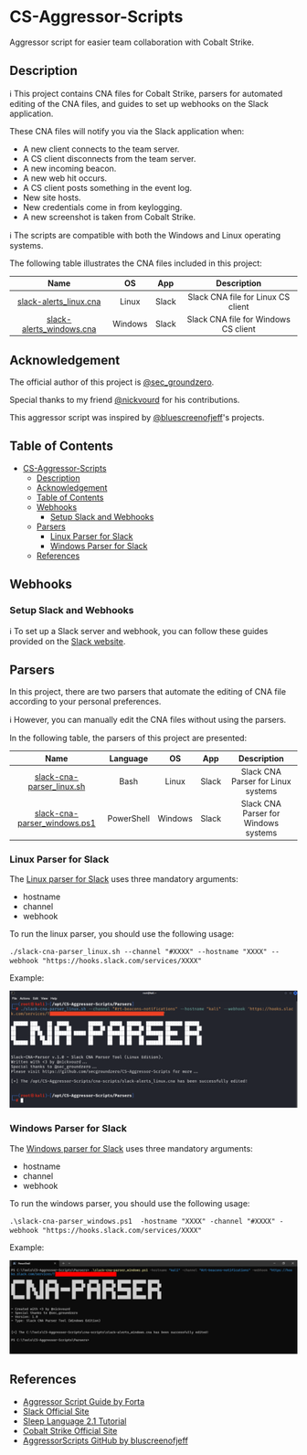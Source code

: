 # CS-Aggressor-Scripts

Aggressor script for easier team collaboration with Cobalt Strike.

## Description

:information_source: This project contains CNA files for Cobalt Strike, parsers for automated editing of the CNA files, and guides to set up webhooks on the Slack application.

These CNA files will notify you via the Slack application when:

- A new client connects to the team server.
- A CS client disconnects from the team server.
- A new incoming beacon.
- A new web hit occurs.
- A CS client posts something in the event log.
- New site hosts.
- New credentials come in from keylogging.
- A new screenshot is taken from Cobalt Strike.

:information_source: The scripts are compatible with both the Windows and Linux operating systems.

The following table illustrates the CNA files included in this project:

| Name | OS | App | Description |
|:-----------:|:-----------:|:-----------:|:-----------:|
|[slack-alerts_linux.cna](/cna-scripts/Slack/slack-alerts_linux.cna)| Linux | Slack | Slack CNA file for Linux CS client |
|[slack-alerts_windows.cna](/cna-scripts/Slack/slack-alerts_windows.cna)| Windows | Slack | Slack CNA file for Windows CS client |

## Acknowledgement

The official author of this project is [@sec_groundzero](https://twitter.com/sec_groundzero).

Special thanks to my friend [@nickvourd](https://twitter.com/nickvourd) for his contributions.

This aggressor script was inspired by [@bluescreenofjeff](https://twitter.com/bluescreenofjeff)'s projects.

## Table of Contents
- [CS-Aggressor-Scripts](#cs-aggressor-scripts)
  - [Description](#description)
  - [Acknowledgement](#acknowledgement)
  - [Table of Contents](#table-of-contents)
  - [Webhooks](#webhooks)
    - [Setup Slack and Webhooks](#setup-slack-and-webhooks)
  - [Parsers](#parsers)
    - [Linux Parser for Slack](#linux-parser-for-slack)
    - [Windows Parser for Slack](#windows-parser-for-slack)
  - [References](#references)

## Webhooks

### Setup Slack and Webhooks

:information_source: To set up a Slack server and webhook, you can follow these guides provided on the [Slack website](https://api.slack.com/incoming-webhooks).

## Parsers

In this project, there are two parsers that automate the editing of CNA file according to your personal preferences.

:information_source: However, you can manually edit the CNA files without using the parsers.

In the following table, the parsers of this project are presented:

| Name | Language | OS | App | Description |
|:-----------:|:-----------:|:-----------:|:-----------:|:-----------:|
|[slack-cna-parser_linux.sh](/Parsers/Slack/slack-cna-parser_linux.sh)| Bash | Linux | Slack | Slack CNA Parser for Linux systems |
|[slack-cna-parser_windows.ps1](/Parsers/Slack/slack-cna-parser_windows.ps1)| PowerShell | Windows | Slack | Slack CNA Parser for Windows systems |

### Linux Parser for Slack

The [Linux parser for Slack](/Parsers/Slack/slack-cna-parser_linux.sh) uses three mandatory arguments:

- hostname
- channel
- webhook

To run the linux parser, you should use the following usage:

```
./slack-cna-parser_linux.sh --channel "#XXXX" --hostname "XXXX" --webhook "https://hooks.slack.com/services/XXXX"
```

Example:

![linux-parser-example](/Pictures/linux-parser-example.png)

### Windows Parser for Slack

The [Windows parser for Slack](/Parsers/Slack/slack-cna-parser_windows.ps1) uses three mandatory arguments:

- hostname
- channel
- webhook

To run the windows parser, you should use the following usage:

```
.\slack-cna-parser_windows.ps1  -hostname "XXXX" -channel "#XXXX" -webhook "https://hooks.slack.com/services/XXXX"
```

Example:

![windows-parser-example](/Pictures/windows-parser-example.png)

## References

- [Aggressor Script Guide by Forta](https://hstechdocs.helpsystems.com/manuals/cobaltstrike/current/userguide/content/topics/agressor_script.htm)
- [Slack Official Site](https://slack.com)
- [Sleep Language 2.1 Tutorial](http://sleep.dashnine.org/manual/)
- [Cobalt Strike Official Site](https://www.cobaltstrike.com)
- [AggressorScripts GitHub by bluscreenofjeff](https://github.com/bluscreenofjeff/AggressorScripts)